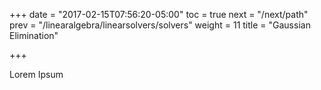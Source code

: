 +++
date = "2017-02-15T07:56:20-05:00"
toc = true
next = "/next/path"
prev = "/linearalgebra/linearsolvers/solvers"
weight = 11
title = "Gaussian Elimination"

+++

Lorem Ipsum
